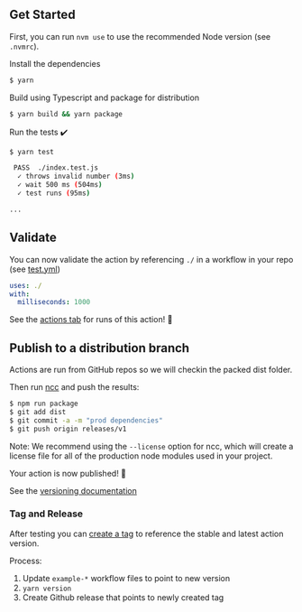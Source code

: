## Get Started

First, you can run `nvm use` to use the recommended Node version (see `.nvmrc`).

Install the dependencies

```bash
$ yarn
```

Build using Typescript and package for distribution

```bash
$ yarn build && yarn package
```

Run the tests :heavy_check_mark:

```bash
$ yarn test

 PASS  ./index.test.js
  ✓ throws invalid number (3ms)
  ✓ wait 500 ms (504ms)
  ✓ test runs (95ms)

...
```

## Validate

You can now validate the action by referencing `./` in a workflow in your repo (see [test.yml](.github/workflows/test.yml))

```yaml
uses: ./
with:
  milliseconds: 1000
```

See the [actions tab](https://github.com/Trampoline-CX/action-turbo-changed/actions) for runs of this action! :rocket:

## Publish to a distribution branch

Actions are run from GitHub repos so we will checkin the packed dist folder.

Then run [ncc](https://github.com/zeit/ncc) and push the results:

```bash
$ npm run package
$ git add dist
$ git commit -a -m "prod dependencies"
$ git push origin releases/v1
```

Note: We recommend using the `--license` option for ncc, which will create a license file for all of the production node modules used in your project.

Your action is now published! :rocket:

See the [versioning documentation](https://github.com/actions/toolkit/blob/master/docs/action-versioning.md)

### Tag and Release

After testing you can [create a tag](https://github.com/actions/toolkit/blob/master/docs/action-versioning.md) to reference the stable and latest action version.

Process:

1. Update `example-*` workflow files to point to new version
2. `yarn version`
3. Create Github release that points to newly created tag
